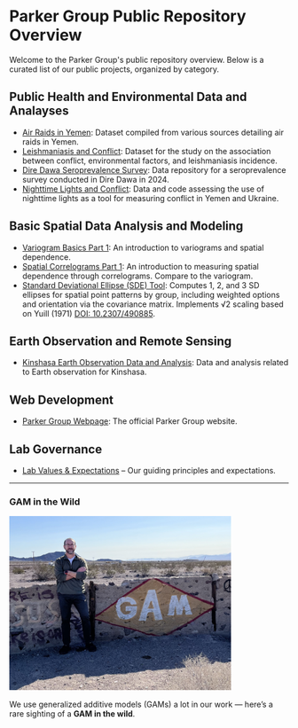 # Parker Group Public Repository Overview

Welcome to the Parker Group's public repository overview. Below is a curated list of our public projects, organized by category.

## Public Health and Environmental Data and Analayses
- [Air Raids in Yemen](https://github.com/parker-group/airraids-Yemen-LancetGH): Dataset compiled from various sources detailing air raids in Yemen.
- [Leishmaniasis and Conflict](https://github.com/parker-group/leish-PNTD): Dataset for the study on the association between conflict, environmental factors, and leishmaniasis incidence.
- [Dire Dawa Seroprevalence Survey](https://github.com/parker-group/DireDawa_Seroepi): Data repository for a seroprevalence survey conducted in Dire Dawa in 2024.
- [Nighttime Lights and Conflict](https://github.com/parker-group/NTL_conflict): Data and code assessing the use of nighttime lights as a tool for measuring conflict in Yemen and Ukraine.

## Basic Spatial Data Analysis and Modeling
- [Variogram Basics Part 1](https://github.com/parker-group/variogram_tutorial1): An introduction to variograms and spatial dependence.
- [Spatial Correlograms Part 1](https://github.com/parker-group/spcorrelogram_tutorial1): An introduction to measuring spatial dependence through correlograms. Compare to the variogram.
- [Standard Deviational Ellipse (SDE) Tool](https://github.com/parker-group/SDEtool): Computes 1, 2, and 3 SD ellipses for spatial point patterns by group, including weighted options and orientation via the covariance matrix. Implements √2 scaling based on Yuill (1971) [DOI: 10.2307/490885](https://doi.org/10.2307/490885).

## Earth Observation and Remote Sensing
- [Kinshasa Earth Observation Data and Analysis](https://github.com/parker-group/Kinshasa_EO): Data and analysis related to Earth observation for Kinshasa.

## Web Development
- [Parker Group Webpage](https://github.com/parker-group/parker-group.github.io): The official Parker Group website.

## Lab Governance
- [Lab Values & Expectations](https://github.com/parker-group/lab-values) – Our guiding principles and expectations.

---

### GAM in the Wild
<img src="https://raw.githubusercontent.com/parker-group/parker-group.github.io/main/images/WildGAM.jpg" alt="Daniel standing next to graffiti saying GAM" width="400">

We use generalized additive models (GAMs) a lot in our work — here’s a rare sighting of a **GAM in the wild**.
